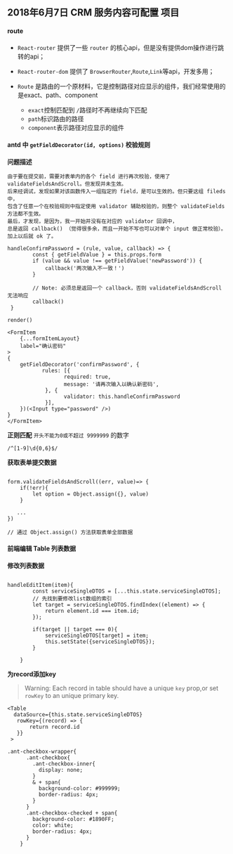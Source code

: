 ## 2018年6月7日 CRM 服务内容可配置 项目

#### route

* `React-router` 提供了一些 `router` 的核心api，但是没有提供dom操作进行跳转的api；
* `React-router-dom` 提供了 `BrowserRouter`,`Route`,`Link`等api，开发多用；
* `Route` 是路由的一个原材料，它是控制路径对应显示的组件，我们经常使用的是exact、path、component

    * `exact`控制匹配到 `/`路径时不再继续向下匹配
    * `path`标识路由的路径
    * `component`表示路径对应显示的组件
    
  
#### antd 中 `getFieldDecorator(id, options)` 校验规则

**问题描述**

```
由于要在提交前，需要对表单内的各个 field 进行再次校验，使用了 validateFieldsAndScroll。但发现并未生效。
后来经调试，发现如果对该函数传入一组指定的 field，是可以生效的。但只要这组 fileds 中，
包含了任意一个在校验规则中指定使用 validator 辅助校验的，则整个 validateFields 方法都不生效。
最后，才发现，是因为，我一开始并没有在对应的 validator 回调中，
总是返回 callback() （觉得很多余，而且一开始不写也可以对单个 input 做正常校验）。加上以后就 ok 了。

```

```
handleConfirmPassword = (rule, value, callback) => {
        const { getFieldValue } = this.props.form
        if (value && value !== getFieldValue('newPassword')) {
            callback('两次输入不一致！')
        }

        // Note: 必须总是返回一个 callback，否则 validateFieldsAndScroll 无法响应
        callback()
 }
```

`render()`

```
<FormItem
    {...formItemLayout}
    label="确认密码"
>
{
    getFieldDecorator('confirmPassword', {
           rules: [{
                  required: true,
                  message: '请再次输入以确认新密码',
            }, {
                  validator: this.handleConfirmPassword
            }],
    })(<Input type="password" />)
}
</FormItem>

```

**正则匹配** `开头不能为0或不超过 9999999` 的数字 

  `/^[1-9]\d{0,6}$/`
  
**获取表单提交数据** 

```

form.validateFieldsAndScroll((err, value)=> {
    if(!err){
        let option = Object.assign({}, value)
    }
    
   ...
})

// 通过 Object.assign() 方法获取表单全部数据

```

#### 前端编辑 Table 列表数据


**修改列表数据**

```

handleEditItem(item){
        const serviceSingleDTOS = [...this.state.serviceSingleDTOS];
        // 先找到要修改list数组的索引
        let target = serviceSingleDTOS.findIndex((element) => {
            return element.id === item.id;
        });

        if(target || target === 0){
            serviceSingleDTOS[target] = item;
            this.setState({serviceSingleDTOS});
        }

    }

```


**为record添加key**

>  Warning: Each record in table should have a unique `key` prop,or set `rowKey` to an unique primary key.

```
<Table
  dataSource={this.state.serviceSingleDTOS}
   rowKey={(record) => {
       return record.id
   }}
 >

```

```
.ant-checkbox-wrapper{
      .ant-checkbox{
        .ant-checkbox-inner{
          display: none;
        }
        & + span{
          background-color: #999999;
          border-radius: 4px;
        }
      }
      .ant-checkbox-checked + span{
        background-color: #1890FF;
        color: white;
        border-radius: 4px;
      }
    }

```














